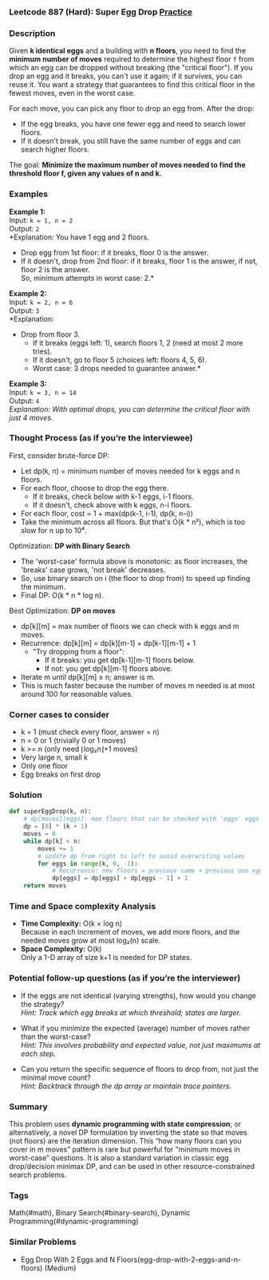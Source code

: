 ### Leetcode 887 (Hard): Super Egg Drop [Practice](https://leetcode.com/problems/super-egg-drop)

### Description  
Given **k identical eggs** and a building with **n floors**, you need to find the **minimum number of moves** required to determine the highest floor `f` from which an egg can be dropped without breaking (the "critical floor"). If you drop an egg and it breaks, you can't use it again; if it survives, you can reuse it. You want a strategy that guarantees to find this critical floor in the fewest moves, even in the worst case.

For each move, you can pick any floor to drop an egg from. After the drop:
- If the egg breaks, you have one fewer egg and need to search lower floors.
- If it doesn't break, you still have the same number of eggs and can search higher floors.

The goal: **Minimize the maximum number of moves needed to find the threshold floor f, given any values of n and k.**

### Examples  

**Example 1:**  
Input: `k = 1, n = 2`  
Output: `2`  
*Explanation: You have 1 egg and 2 floors.  
- Drop egg from 1st floor: if it breaks, floor 0 is the answer.  
- If it doesn't, drop from 2nd floor: if it breaks, floor 1 is the answer, if not, floor 2 is the answer.  
So, minimum attempts in worst case: 2.*

**Example 2:**  
Input: `k = 2, n = 6`  
Output: `3`  
*Explanation:  
- Drop from floor 3.  
  - If it breaks (eggs left: 1), search floors 1, 2 (need at most 2 more tries).  
  - If it doesn't, go to floor 5 (choices left: floors 4, 5, 6).  
  - Worst case: 3 drops needed to guarantee answer.*

**Example 3:**  
Input: `k = 3, n = 14`  
Output: `4`  
*Explanation: With optimal drops, you can determine the critical floor with just 4 moves.*

### Thought Process (as if you’re the interviewee)  
First, consider brute-force DP:
- Let dp(k, n) = minimum number of moves needed for k eggs and n floors.
- For each floor, choose to drop the egg there.
  - If it breaks, check below with k-1 eggs, i-1 floors.
  - If it doesn't, check above with k eggs, n-i floors.
- For each floor, cost = 1 + max(dp(k-1, i-1), dp(k, n-i))
- Take the minimum across all floors. But that's O(k \* n²), which is too slow for n up to 10⁴.

Optimization: **DP with Binary Search**
- The 'worst-case' formula above is monotonic: as floor increases, the 'breaks' case grows, 'not break' decreases.
- So, use binary search on i (the floor to drop from) to speed up finding the minimum.
- Final DP: O(k \* n \* log n).

Best Optimization: **DP on moves**
- dp[k][m] = max number of floors we can check with k eggs and m moves.
- Recurrence: dp[k][m] = dp[k][m-1] + dp[k-1][m-1] + 1
  - "Try dropping from a floor":
    - If it breaks: you get dp[k-1][m-1] floors below.
    - If not: you get dp[k][m-1] floors above.
- Iterate m until dp[k][m] ≥ n; answer is m.
- This is much faster because the number of moves m needed is at most around 100 for reasonable values.

### Corner cases to consider  
- k = 1 (must check every floor, answer = n)
- n = 0 or 1 (trivially 0 or 1 moves)
- k >= n (only need ⌊log₂n⌋+1 moves)
- Very large n, small k
- Only one floor
- Egg breaks on first drop

### Solution

```python
def superEggDrop(k, n):
    # dp[moves][eggs]: max floors that can be checked with 'eggs' eggs and 'moves' moves
    dp = [0] * (k + 1)
    moves = 0
    while dp[k] < n:
        moves += 1
        # update dp from right to left to avoid overwriting values
        for eggs in range(k, 0, -1):
            # Recurrence: new floors = previous same + previous one egg less + 1
            dp[eggs] = dp[eggs] + dp[eggs - 1] + 1
    return moves
```

### Time and Space complexity Analysis  

- **Time Complexity:** O(k × log n)  
  Because in each increment of moves, we add more floors, and the needed moves grow at most log₂(n) scale.
- **Space Complexity:** O(k)  
  Only a 1-D array of size k+1 is needed for DP states.

### Potential follow-up questions (as if you’re the interviewer)  

- If the eggs are not identical (varying strengths), how would you change the strategy?  
  *Hint: Track which egg breaks at which threshold; states are larger.*

- What if you minimize the expected (average) number of moves rather than the worst-case?  
  *Hint: This involves probability and expected value, not just maximums at each step.*

- Can you return the specific sequence of floors to drop from, not just the minimal move count?  
  *Hint: Backtrack through the dp array or maintain trace pointers.*

### Summary
This problem uses **dynamic programming with state compression**; or alternatively, a novel DP formulation by inverting the state so that moves (not floors) are the iteration dimension. This “how many floors can you cover in m moves” pattern is rare but powerful for “minimum moves in worst-case” questions. It is also a standard variation in classic egg drop/decision minimax DP, and can be used in other resource-constrained search problems.

### Tags
Math(#math), Binary Search(#binary-search), Dynamic Programming(#dynamic-programming)

### Similar Problems
- Egg Drop With 2 Eggs and N Floors(egg-drop-with-2-eggs-and-n-floors) (Medium)